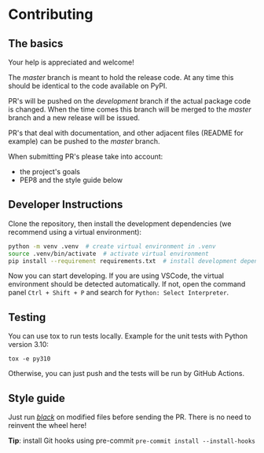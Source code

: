 # Contributing

## The basics

Your help is appreciated and welcome!

The _master_ branch is meant to hold the release code. At any time this should be
identical to the code available on PyPI.

PR's will be pushed on the _development_ branch if the actual package code is changed. When the time comes this branch
will be merged to the _master_ branch and a new release will be issued.

PR's that deal with documentation, and other adjacent files (README for example) can be pushed to the _master_ branch.

When submitting PR's please take into account:

- the project's goals
- PEP8 and the style guide below

## Developer Instructions

Clone the repository, then install the development dependencies (we recommend using a virtual environment):

```bash
python -m venv .venv  # create virtual environment in .venv
source .venv/bin/activate  # activate virtual environment
pip install --requirement requirements.txt  # install development dependencies (includes asammdf in editable mode)
```

Now you can start developing. If you are using VSCode, the virtual environment should be detected automatically. If not, open the command panel `Ctrl + Shift + P` and search for `Python: Select Interpreter`.

## Testing

You can use tox to run tests locally. Example for the unit tests with Python version 3.10:

```console
tox -e py310
```

Otherwise, you can just push and the tests will be run by GitHub Actions.

## Style guide

Just run [_black_](https://black.readthedocs.io) on modified files before sending the PR. There is no need to reinvent the wheel here!

**Tip**: install Git hooks using pre-commit `pre-commit install --install-hooks`
